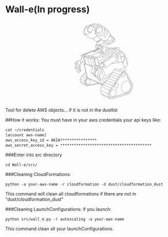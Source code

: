 # Wall-e(In progress)
&nbsp;&nbsp;&nbsp;&nbsp;&nbsp;&nbsp;&nbsp;&nbsp;&nbsp;&nbsp;&nbsp;&nbsp;&nbsp;&nbsp;&nbsp;&nbsp;&nbsp;&nbsp;&nbsp;&nbsp;&nbsp;&nbsp;&nbsp;&nbsp;&nbsp;&nbsp;&nbsp;&nbsp;&nbsp;&nbsp;&nbsp;&nbsp;&nbsp;&nbsp;&nbsp;&nbsp;&nbsp;&nbsp;&nbsp;&nbsp;&nbsp;&nbsp;&nbsp;&nbsp;&nbsp;&nbsp;&nbsp;&nbsp;&nbsp;&nbsp;&nbsp;&nbsp;&nbsp;![Alt text](walle.jpg?raw=true "WALL-E")

Tool for delete AWS objects... if it is not in the dustlist

##How it works:
You must have in your aws credentials your api keys like:
```
cat ~/credentials
[account aws-name]
aws_access_key_id = AKIA****************
aws_secret_access_key = ****************************************
```

###Enter into src directory
```
cd Wall-e/src/
```

###Cleaning CloudFormations:
```
python -a your-aws-name -r cloudformation -d dust/cloudformation_dust
```
This command will clean all cloudformations if there are not in "dust/cloudformation_dust"

###Cleaning LaunchConfigurations:
if you launch:
```
python src/wall_e.py -r autoscaling -a your-aws-name
```
This command clean all your launchConfigurations.